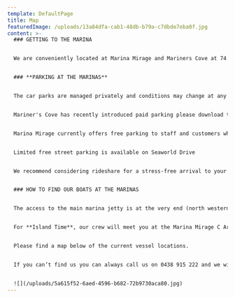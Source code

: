 ```yaml
---
template: DefaultPage
title: Map
featuredImage: /uploads/13a84dfa-cab1-48db-b79a-c7dbde7eba0f.jpg
content: >-
  ### GETTING TO THE MARINA


  We are conveniently located at Marina Mirage and Mariners Cove at 74 Seaworld Drive, Main Beach. The marinas are directly adjacent to one another.


  ### **P﻿ARKING AT THE MARINAS**


  The car parks are managed privately and conditions may change at any time so please check the signage at time of parking. 


  M﻿ariner's Cove has recently introduced paid parking please download the app via <https://easypark.com.au/en_au>


  M﻿arina Mirage currently offers free parking to staff and customers who may be shopping or dining within Marina Mirage.


  L﻿imited free street parking is available on Seaworld Drive


  W﻿e recommend considering rideshare for a stress-free arrival to your charter.


  ### HOW TO FIND OUR BOATS AT THE MARINAS


  The access to the main marina jetty is at the very end (north western corner) of the Mariner's Cove carpark.   For **Oceans & Spirit of Gwonda,** please take the jetty with the big yellow archway at Mariner's Cove. Our vessels are located on B arm, the first arm (to your left) after going under the first yellow archway, the boats are visible straight away. 


  For **Island Time**, our crew will meet you at the Marina Mirage C Arm gate 10 minutes prior to your scheduled departure time (located to the right of the main boardwalk, on the corner of Omeros Brothers Seafood restaurant). 


  Please find a map below of the current vessel locations.  


  If you can’t find us you can always call us on 0438 915 222 and we will be happy to guide you. 


  ![](/uploads/5a615f52-6aed-4596-b682-72b9730aca80.jpg)
---
```

